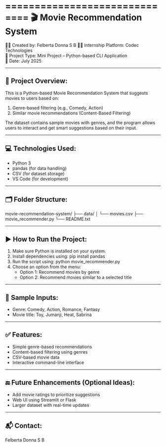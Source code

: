 ==============================
🎬 Movie Recommendation System
==============================

👩‍💻 Created by: Felberta Donna S B
🧑‍🎓 Internship Platform: Codec Technologies  
📁 Project Type: Mini Project – Python-based CLI Application  
📅 Date: July 2025

------------------------------------------------
📌 Project Overview:
------------------------------------------------
This is a Python-based Movie Recommendation System that suggests movies to users based on:
1. Genre-based filtering (e.g., Comedy, Action)
2. Similar movie recommendations (Content-Based Filtering)

The dataset contains sample movies with genres, and the program allows users to interact and get smart suggestions based on their input.

------------------------------------------------
💻 Technologies Used:
------------------------------------------------
- Python 3
- pandas (for data handling)
- CSV (for dataset storage)
- VS Code (for development)

------------------------------------------------
🗂 Folder Structure:
------------------------------------------------
movie-recommendation-system/
├── data/
│   └── movies.csv
├── movie_recommender.py
└── README.txt

------------------------------------------------
▶️ How to Run the Project:
------------------------------------------------
1. Make sure Python is installed on your system.
2. Install dependencies using:
   pip install pandas
3. Run the script using:
   python movie_recommender.py
4. Choose an option from the menu:
   - Option 1: Recommend movies by genre
   - Option 2: Recommend movies similar to a selected title

------------------------------------------------
📌 Sample Inputs:
------------------------------------------------
- Genre: Comedy, Action, Romance, Fantasy
- Movie title: Toy, Jumanji, Heat, Sabrina

------------------------------------------------
✅ Features:
------------------------------------------------
- Simple genre-based recommendations
- Content-based filtering using genres
- CSV-based movie data
- Interactive command-line interface

------------------------------------------------
🔚 Future Enhancements (Optional Ideas):
------------------------------------------------
- Add movie ratings to prioritize suggestions
- Web UI using Streamlit or Flask
- Larger dataset with real-time updates

------------------------------------------------
📬 Contact:
------------------------------------------------
Felberta Donna S B
